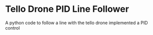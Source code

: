 # Tello Drone PID Line Follower
A python code to follow a line with the tello drone implemented a PID control
